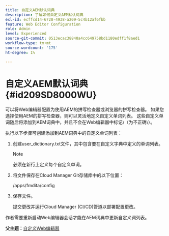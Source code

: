 ```yaml
---
title: 自定义AEM默认词典
description: 了解如何自定义AEM默认词典
exl-id: ecffcd14-6728-4938-a209-5c4b12af6fbb
feature: Web Editor Configuration
role: Admin
level: Experienced
source-git-commit: 0513ecac38840a4cc649758bd1180edff1f8aed1
workflow-type: tm+mt
source-wordcount: '175'
ht-degree: 1%

---
```


# 自定义AEM默认词典 {#id209SD8000WU}

可以将Web编辑器配置为使用AEM的拼写检查器或浏览器的拼写检查器。 如果您选择使用AEM的拼写检查器，则可以灵活地定义自定义单词列表。 这些自定义单词随后将添加到AEM词典中，并且不会在Web编辑器中标记\（为不正确\）。

执行以下步骤可创建添加到AEM词典中的自定义单词列表：

1. 创建user\_dictionary.txt文件，其中包含要在自定义字典中定义的单词列表。

   >[!NOTE]
   >
   > 必须在新行上定义每个自定义单词。

1. 将文件保存在Cloud Manager Git存储库中的以下位置：

   /apps/fmdita/config

1. 保存文件。

   提交更改并运行Cloud Manager \(CI/CD\)管道以部署配置更改。


作者需要重新启动Web编辑器会话才能在AEM词典中更新自定义词列表。

**父主题：**[&#x200B;自定义Web编辑器](conf-web-editor.md)
